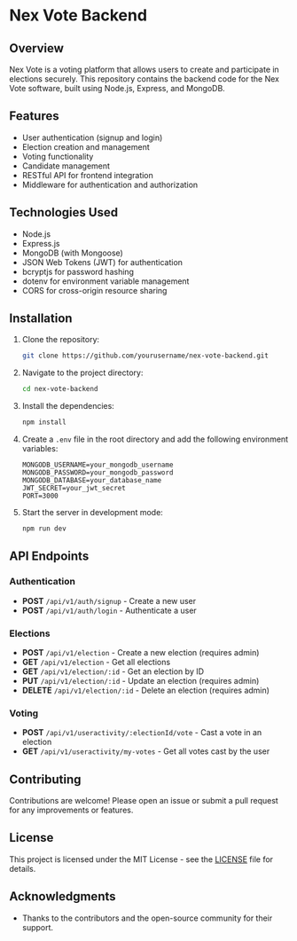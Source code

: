 # Nex Vote Backend

## Overview

Nex Vote is a voting platform that allows users to create and participate in elections securely. This repository contains the backend code for the Nex Vote software, built using Node.js, Express, and MongoDB.

## Features

- User authentication (signup and login)
- Election creation and management
- Voting functionality
- Candidate management
- RESTful API for frontend integration
- Middleware for authentication and authorization

## Technologies Used

- Node.js
- Express.js
- MongoDB (with Mongoose)
- JSON Web Tokens (JWT) for authentication
- bcryptjs for password hashing
- dotenv for environment variable management
- CORS for cross-origin resource sharing

## Installation

1. Clone the repository:

   ```bash
   git clone https://github.com/yourusername/nex-vote-backend.git
   ```

2. Navigate to the project directory:

   ```bash
   cd nex-vote-backend
   ```

3. Install the dependencies:

   ```bash
   npm install
   ```

4. Create a `.env` file in the root directory and add the following environment variables:

   ```plaintext
   MONGODB_USERNAME=your_mongodb_username
   MONGODB_PASSWORD=your_mongodb_password
   MONGODB_DATABASE=your_database_name
   JWT_SECRET=your_jwt_secret
   PORT=3000
   ```

5. Start the server in development mode:

   ```bash
   npm run dev
   ```

## API Endpoints

### Authentication

- **POST** `/api/v1/auth/signup` - Create a new user
- **POST** `/api/v1/auth/login` - Authenticate a user

### Elections

- **POST** `/api/v1/election` - Create a new election (requires admin)
- **GET** `/api/v1/election` - Get all elections
- **GET** `/api/v1/election/:id` - Get an election by ID
- **PUT** `/api/v1/election/:id` - Update an election (requires admin)
- **DELETE** `/api/v1/election/:id` - Delete an election (requires admin)

### Voting

- **POST** `/api/v1/useractivity/:electionId/vote` - Cast a vote in an election
- **GET** `/api/v1/useractivity/my-votes` - Get all votes cast by the user

## Contributing

Contributions are welcome! Please open an issue or submit a pull request for any improvements or features.

## License

This project is licensed under the MIT License - see the [LICENSE](LICENSE) file for details.

## Acknowledgments

- Thanks to the contributors and the open-source community for their support.